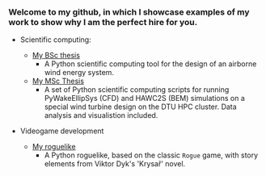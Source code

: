 ### Welcome to my github, in which I showcase examples of my work to show why I am the perfect hire for you.

- Scientific computing:
  - [My BSc thesis](https://github.com/dsmordasov/ares_awesizer)
    - A Python scientific computing tool for the design of an airborne wind energy system.
  - [My MSc Thesis](https://github.com/dsmordasov/wake_diffusion_rotor)
    - A set of Python scientific computing scripts for running PyWakeEllipSys (CFD) and HAWC2S (BEM) simulations on a special wind turbine design on the DTU HPC cluster. Data analysis and visualistion included.
 
- Videogame development
  - [My roguelike](https://github.com/dsmordasov/dmitrijs_roguelike)
    - A Python roguelike, based on the classic `Rogue` game, with story elements from Viktor Dyk's 'Krysař' novel. 
<!--
**dsmordasov/dsmordasov** is a ✨ _special_ ✨ repository because its `README.md` (this file) appears on your GitHub profile.

Here are some ideas to get you started:

- 🔭 I’m currently working on ...
- 🌱 I’m currently learning ...
- 👯 I’m looking to collaborate on ...
- 🤔 I’m looking for help with ...
- 💬 Ask me about ...
- 📫 How to reach me: ...
- 😄 Pronouns: ...
- ⚡ Fun fact: ...
-->
